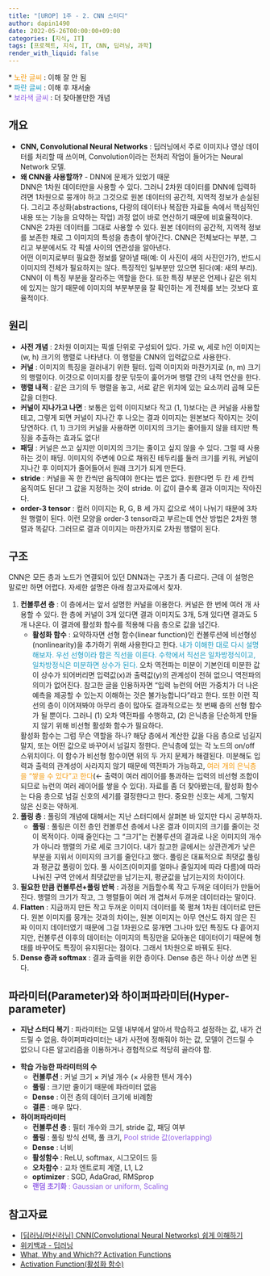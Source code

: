 ```yaml
---
title: "[UROP] 1주 - 2. CNN 스터디"
author: dapin1490
date: 2022-05-26T00:00:00+09:00
categories: [지식, IT]
tags: [프로젝트, 지식, IT, CNN, 딥러닝, 과학]
render_with_liquid: false
---
```


<style>
	.x-understand { color: #f59908; }
	.understand { color: #1a9ac1 }
	.more-study { color: #915ee7 }
	.tab { white-space: pre; }
</style>

<p>
	* <span class="x-understand">노란 글씨</span> : 이해 잘 안 됨<br>
	* <span class="understand">파란 글씨</span> : 이해 후 재서술<br>
	* <span class="more-study">보라색 글씨</span> : 더 찾아볼만한 개념<br>
</p>
<p>
	<h2>개요</h2>
	<ul>
		<li><strong>CNN, Convolutional Neural Networks</strong> : 딥러닝에서 주로 이미지나 영상 데이터를 처리할 때 쓰이며, Convolution이라는 전처리 작업이 들어가는 Neural Network 모델.</li>
		<li><strong>왜 CNN을 사용할까?</strong> - DNN에 문제가 있었기 때문<br>
			DNN은 1차원 데이터만을 사용할 수 있다. 그러니 2차원 데이터를 DNN에 입력하려면 1차원으로 뭉개야 하고 그것으로 원본 데이터의 공간적, 지역적 정보가 손실된다. 그리고 추상화(abstractions, 다량의 데이터나 복잡한 자료들 속에서 핵심적인 내용 또는 기능을 요약하는 작업) 과정 없이 바로 연산하기 때문에 비효율적이다.<br>
			CNN은 2차원 데이터를 그대로 사용할 수 있다. 원본 데이터의 공간적, 지역적 정보를 보존한 채로 그 이미지의 특성을 층층이 쌓아간다. CNN은 전체보다는 부분, 그리고 부분에서도 각 픽셀 사이의 연관성을 알아낸다.<br>
			어떤 이미지로부터 필요한 정보를 알아낼 때(예: 이 사진이 새의 사진인가?), 반드시 이미지의 전체가 필요하지는 않다. 특징적인 일부분만 있으면 된다(예: 새의 부리). CNN이 이 특징 부분을 잘라주는 역할을 한다. 또한 특징 부분은 언제나 같은 위치에 있지는 않기 때문에 이미지의 부분부분을 잘 확인하는 게 전체를 보는 것보다 효율적이다.</li>
	</ul>
</p>
<p>
	<h2>원리</h2>
	<ul>
		<li><strong>사전 개념</strong> : 2차원 이미지는 픽셀 단위로 구성되어 있다. 가로 w, 세로 h인 이미지는 (w, h) 크기의 행렬로 나타낸다. 이 행렬을 CNN의 입력값으로 사용한다.</li>
		<li><strong>커널</strong> : 이미지의 특징을 걸러내기 위한 필터. 입력 이미지와 마찬가지로 (n, m) 크기의 행렬이다. 이것으로 이미지를 창문 닦듯이 훑어가며 행렬 간의 내적 연산을 한다.</li>
		<li><strong>행렬 내적</strong> : 같은 크기의 두 행렬을 놓고, 서로 같은 위치에 있는 요소끼리 곱해 모든 값을 더한다.</li>
		<li><strong>커널이 지나가고 나면</strong> : 보통은 입력 이미지보다 작고 (1, 1)보다는 큰 커널을 사용할 테고, 그렇게 되면 커널이 지나간 후 나오는 결과 이미지는 원본보다 작아지는 것이 당연하다. (1, 1) 크기의 커널을 사용하면 이미지의 크기는 줄어들지 않을 테지만 특징을 추출하는 효과도 없다!</li>
		<li><strong>패딩</strong> : 커널은 쓰고 싶지만 이미지의 크기는 줄이고 싶지 않을 수 있다. 그럴 때 사용하는 것이 패딩. 이미지의 주변에 0으로 채워진 테두리를 둘러 크기를 키워, 커널이 지나간 후 이미지가 줄어들어서 원래 크기가 되게 만든다.</li>
		<li><strong>stride</strong> : 커널을 꼭 한 칸씩만 움직여야 한다는 법은 없다. 원한다면 두 칸 세 칸씩 움직여도 된다! 그 값을 지정하는 것이 stride. 이 값이 클수록 결과 이미지는 작아진다.</li>
		<li><strong>order-3 tensor</strong> : 컬러 이미지는 R, G, B 세 가지 값으로 색이 나뉘기 때문에 3차원 행렬이 된다. 이런 모양을 order-3 tensor라고 부르는데 연산 방법은 2차원 행렬과 똑같다. 그러므로 결과 이미지는 마찬가지로 2차원 행렬이 된다.</li>
	</ul>
</p>
<p>
	<h2>구조</h2>
	CNN은 모든 층과 노드가 연결되어 있던 DNN과는 구조가 좀 다르다. 근데 이 설명은 말로만 하면 어렵다. 자세한 설명은 아래 참고자료에서 찾자.<br>
	<ol>
		<li><strong>컨볼루션 층</strong> : 이 층에서는 앞서 설명한 커널을 이용한다. 커널은 한 번에 여러 개 사용할 수 있다. 한 층에 커널이 3개 있다면 결과 이미지도 3개, 5개 있다면 결과도 5개 나온다. 이 결과에 활성화 함수를 적용해 다음 층으로 값을 넘긴다.
			<ul>
				<li><strong>활성화 함수</strong> : 요약하자면 선형 함수(linear function)인 컨볼루션에 비선형성(nonlinearity)을 추가하기 위해 사용한다고 한다. <span class="understand">내가 이해한 대로 다시 설명해보자. 우선 선형이라 함은 직선을 이른다. 수학에서 직선은 일차방정식이고, 일차방정식은 미분하면 상수가 된다.</span> 오차 역전파는 미분이 기본인데 미분한 값이 상수가 되어버리면 입력값(x)과 출력값(y)의 관계성이 전혀 없으니 역전파의 의미가 없어진다. 참고한 글을 인용하자면 “입력 뉴런의 어떤 가중치가 더 나은 예측을 제공할 수 있는지 이해하는 것은 불가능합니다”라고 한다. 또한 이런 직선의 층이 이어져봐야 아무리 층이 많아도 결과적으로는 첫 번째 층의 선형 함수가 될 뿐이다. 그러니 (1) 오차 역전파를 수행하고, (2) 은닉층을 단순하게 만들지 않기 위해 비선형 활성화 함수가 필요하다.</li>
			</ul>
			활성화 함수는 그럼 무슨 역할을 하나? 해당 층에서 계산한 값을 다음 층으로 넘길지 말지, 또는 어떤 값으로 바꾸어서 넘길지 정한다. 은닉층에 있는 각 노드의 on/off 스위치이다. 이 함수가 비선형 함수이면 위의 두 가지 문제가 해결된다. 미분해도 입력과 출력의 관계성이 사라지지 않기 때문에 역전파가 가능하고, <span class="x-understand">여러 개의 은닉층을 “쌓을 수 있다”고 한다</span>(← 출력이 여러 레이어를 통과하는 입력의 비선형 조합이 되므로 뉴런의 여러 레이어를 쌓을 수 있다). 자료를 좀 더 찾아봤는데, 활성화 함수는 다음 층으로 넘길 신호의 세기를 결정한다고 한다. 중요한 신호는 세게, 그렇지 않은 신호는 약하게.
		</li>
		<li><strong>풀링 층</strong> : 풀링의 개념에 대해서는 지난 스터디에서 살펴본 바 있지만 다시 공부하자.
			<ul>
				<li><strong>풀링</strong> : 풀링은 이전 층인 컨볼루션 층에서 나온 결과 이미지의 크기를 줄이는 것이 목적이다. 이때 줄인다는 그 “크기”는 컨볼루션의 결과로 나온 이미지의 개수가 아니라 행렬의 가로 세로 크기이다. 내가 참고한 글에서는 상관관계가 낮은 부분을 지워서 이미지의 크기를 줄인다고 했다. 풀링은 대표적으로 최댓값 풀링과 평균값 풀링이 있다. 풀 사이즈(이미지를 얼마나 줄일지에 따라 다름)에 따라 나눠진 구역 안에서 최댓값만을 남기는지, 평균값을 남기는지의 차이이다.</li>
			</ul>
		</li>
		<li><strong>필요한 만큼 컨볼루션+풀링 반복</strong> : 과정을 거듭할수록 작고 두꺼운 데이터가 만들어진다. 행렬의 크기가 작고, 그 행렬들이 여러 개 겹쳐서 두꺼운 데이터라는 말이다.</li>
		<li><strong>Flatten</strong> : 지금까지 만든 작고 두꺼운 이미지 데이터를 쭉 펼쳐 1차원 데이터로 만든다. 원본 이미지를 뭉개는 것과의 차이는, 원본 이미지는 아무 연산도 하지 않은 진짜 이미지 데이터였기 때문에 그걸 1차원으로 뭉개면 그나마 있던 특징도 다 흩어지지만, 컨볼루션 이후의 데이터는 이미지의 특징만을 모아놓은 데이터이기 때문에 형태를 바꾸어도 특징이 유지된다는 점이다. 그래서 1차원으로 바꿔도 된다.</li>
		<li><strong>Dense 층과 softmax</strong> : 결과 출력을 위한 층이다. Dense 층은 하나 이상 쓰면 된다.</li>
	</ol>
</p>
<p>
	<h2>파라미터(Parameter)와 하이퍼파라미터(Hyper-parameter)</h2>
	<ul>
		<li><strong>지난 스터디 복기</strong> : 파라미터는 모델 내부에서 알아서 학습하고 설정하는 값, 내가 건드릴 수 없음. 하이퍼파라미터는 내가 사전에 정해줘야 하는 값, 모델이 건드릴 수 없으니 다른 알고리즘을 이용하거나 경험적으로 적당히 골라야 함.</li>
	</ul>
	<ul>
		<li><strong>학습 가능한 파라미터의 수</strong>
			<ul>
				<li><strong>컨볼루션</strong> : 커널 크기 × 커널 개수 (× 사용한 텐서 개수)</li>
				<li><strong>풀링</strong> : 크기만 줄이기 때문에 파라미터 없음</li>
				<li><strong>Dense</strong> : 이전 층의 데이터 크기에 비례함</li>
				<li><strong>결론</strong> : 매우 많다.</li>
			</ul>
		</li>
		<li><strong>하이퍼파라미터</strong>
			<ul>
				<li><strong>컨볼루션 층</strong> : 필터 개수와 크기, stride 값, 패딩 여부</li>
				<li><strong>풀링</strong> : 풀링 방식 선택, 풀 크기, <span class="more-study">Pool stride 값(overlapping)</span></li>
				<li><strong>Dense</strong> : 너비</li>
				<li><strong>활성함수</strong> : ReLU, softmax, 시그모이드 등</li>
				<li><strong>오차함수</strong> : 교차 엔트로피 계열, L1, L2</li>
				<li><strong>optimizer</strong> : SGD, AdaGrad, RMSprop</li>
				<li><span class="more-study"><strong>랜덤 초기화</strong> : Gaussian or uniform, Scaling</span></li>
			</ul>
		</li>
	</ul>
</p>
<p>
	<h2>참고자료</h2>
	<ul>
		<li><a href="https://halfundecided.medium.com/%EB%94%A5%EB%9F%AC%EB%8B%9D-%EB%A8%B8%EC%8B%A0%EB%9F%AC%EB%8B%9D-cnn-convolutional-neural-networks-%EC%89%BD%EA%B2%8C-%EC%9D%B4%ED%95%B4%ED%95%98%EA%B8%B0-836869f88375" target="_blank" title="">[딥러닝/머신러닝] CNN(Convolutional Neural Networks) 쉽게 이해하기</a></li>
		<li><a href="https://ko.wikipedia.org/wiki/%EB%94%A5_%EB%9F%AC%EB%8B%9D" target="_blank" title="">위키백과 - 딥러닝</a></li>
		<li><a href="https://medium.com/@snaily16/what-why-and-which-activation-functions-b2bf748c0441" target="_blank" title="">What, Why and Which?? Activation Functions</a></li>
		<li><a href="https://velog.io/@hyunsuki/Activation-Function%ED%99%9C%EC%84%B1%ED%99%94-%ED%95%A8%EC%88%98" target="_blank" title="">Activation Function(활성화 함수)</a></li>
	</ul>
</p>